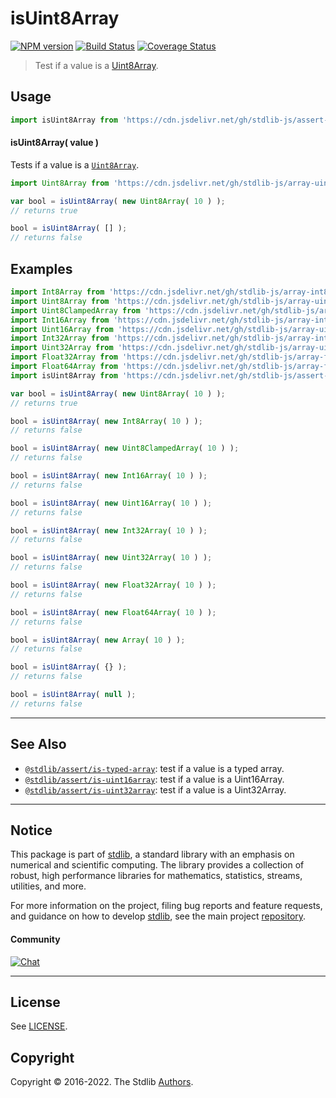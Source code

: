 <!--

@license Apache-2.0

Copyright (c) 2018 The Stdlib Authors.

Licensed under the Apache License, Version 2.0 (the "License");
you may not use this file except in compliance with the License.
You may obtain a copy of the License at

   http://www.apache.org/licenses/LICENSE-2.0

Unless required by applicable law or agreed to in writing, software
distributed under the License is distributed on an "AS IS" BASIS,
WITHOUT WARRANTIES OR CONDITIONS OF ANY KIND, either express or implied.
See the License for the specific language governing permissions and
limitations under the License.

-->

# isUint8Array

[![NPM version][npm-image]][npm-url] [![Build Status][test-image]][test-url] [![Coverage Status][coverage-image]][coverage-url] <!-- [![dependencies][dependencies-image]][dependencies-url] -->

> Test if a value is a [Uint8Array][mdn-uint8array].



<section class="usage">

## Usage

```javascript
import isUint8Array from 'https://cdn.jsdelivr.net/gh/stdlib-js/assert-is-uint8array@deno/mod.js';
```

#### isUint8Array( value )

Tests if a value is a [`Uint8Array`][mdn-uint8array].

```javascript
import Uint8Array from 'https://cdn.jsdelivr.net/gh/stdlib-js/array-uint8@deno/mod.js';

var bool = isUint8Array( new Uint8Array( 10 ) );
// returns true

bool = isUint8Array( [] );
// returns false
```

</section>

<!-- /.usage -->

<section class="examples">

## Examples

<!-- eslint no-undef: "error" -->

```javascript
import Int8Array from 'https://cdn.jsdelivr.net/gh/stdlib-js/array-int8@deno/mod.js';
import Uint8Array from 'https://cdn.jsdelivr.net/gh/stdlib-js/array-uint8@deno/mod.js';
import Uint8ClampedArray from 'https://cdn.jsdelivr.net/gh/stdlib-js/array-uint8c@deno/mod.js';
import Int16Array from 'https://cdn.jsdelivr.net/gh/stdlib-js/array-int16@deno/mod.js';
import Uint16Array from 'https://cdn.jsdelivr.net/gh/stdlib-js/array-uint16@deno/mod.js';
import Int32Array from 'https://cdn.jsdelivr.net/gh/stdlib-js/array-int32@deno/mod.js';
import Uint32Array from 'https://cdn.jsdelivr.net/gh/stdlib-js/array-uint32@deno/mod.js';
import Float32Array from 'https://cdn.jsdelivr.net/gh/stdlib-js/array-float32@deno/mod.js';
import Float64Array from 'https://cdn.jsdelivr.net/gh/stdlib-js/array-float64@deno/mod.js';
import isUint8Array from 'https://cdn.jsdelivr.net/gh/stdlib-js/assert-is-uint8array@deno/mod.js';

var bool = isUint8Array( new Uint8Array( 10 ) );
// returns true

bool = isUint8Array( new Int8Array( 10 ) );
// returns false

bool = isUint8Array( new Uint8ClampedArray( 10 ) );
// returns false

bool = isUint8Array( new Int16Array( 10 ) );
// returns false

bool = isUint8Array( new Uint16Array( 10 ) );
// returns false

bool = isUint8Array( new Int32Array( 10 ) );
// returns false

bool = isUint8Array( new Uint32Array( 10 ) );
// returns false

bool = isUint8Array( new Float32Array( 10 ) );
// returns false

bool = isUint8Array( new Float64Array( 10 ) );
// returns false

bool = isUint8Array( new Array( 10 ) );
// returns false

bool = isUint8Array( {} );
// returns false

bool = isUint8Array( null );
// returns false
```

</section>

<!-- /.examples -->

<!-- Section for related `stdlib` packages. Do not manually edit this section, as it is automatically populated. -->

<section class="related">

* * *

## See Also

-   <span class="package-name">[`@stdlib/assert/is-typed-array`][@stdlib/assert/is-typed-array]</span><span class="delimiter">: </span><span class="description">test if a value is a typed array.</span>
-   <span class="package-name">[`@stdlib/assert/is-uint16array`][@stdlib/assert/is-uint16array]</span><span class="delimiter">: </span><span class="description">test if a value is a Uint16Array.</span>
-   <span class="package-name">[`@stdlib/assert/is-uint32array`][@stdlib/assert/is-uint32array]</span><span class="delimiter">: </span><span class="description">test if a value is a Uint32Array.</span>

</section>

<!-- /.related -->

<!-- Section for all links. Make sure to keep an empty line after the `section` element and another before the `/section` close. -->


<section class="main-repo" >

* * *

## Notice

This package is part of [stdlib][stdlib], a standard library with an emphasis on numerical and scientific computing. The library provides a collection of robust, high performance libraries for mathematics, statistics, streams, utilities, and more.

For more information on the project, filing bug reports and feature requests, and guidance on how to develop [stdlib][stdlib], see the main project [repository][stdlib].

#### Community

[![Chat][chat-image]][chat-url]

---

## License

See [LICENSE][stdlib-license].


## Copyright

Copyright &copy; 2016-2022. The Stdlib [Authors][stdlib-authors].

</section>

<!-- /.stdlib -->

<!-- Section for all links. Make sure to keep an empty line after the `section` element and another before the `/section` close. -->

<section class="links">

[npm-image]: http://img.shields.io/npm/v/@stdlib/assert-is-uint8array.svg
[npm-url]: https://npmjs.org/package/@stdlib/assert-is-uint8array

[test-image]: https://github.com/stdlib-js/assert-is-uint8array/actions/workflows/test.yml/badge.svg?branch=main
[test-url]: https://github.com/stdlib-js/assert-is-uint8array/actions/workflows/test.yml?query=branch:main

[coverage-image]: https://img.shields.io/codecov/c/github/stdlib-js/assert-is-uint8array/main.svg
[coverage-url]: https://codecov.io/github/stdlib-js/assert-is-uint8array?branch=main

<!--

[dependencies-image]: https://img.shields.io/david/stdlib-js/assert-is-uint8array.svg
[dependencies-url]: https://david-dm.org/stdlib-js/assert-is-uint8array/main

-->

[chat-image]: https://img.shields.io/gitter/room/stdlib-js/stdlib.svg
[chat-url]: https://gitter.im/stdlib-js/stdlib/

[stdlib]: https://github.com/stdlib-js/stdlib

[stdlib-authors]: https://github.com/stdlib-js/stdlib/graphs/contributors

[umd]: https://github.com/umdjs/umd
[es-module]: https://developer.mozilla.org/en-US/docs/Web/JavaScript/Guide/Modules

[deno-url]: https://github.com/stdlib-js/assert-is-uint8array/tree/deno
[umd-url]: https://github.com/stdlib-js/assert-is-uint8array/tree/umd
[esm-url]: https://github.com/stdlib-js/assert-is-uint8array/tree/esm
[branches-url]: https://github.com/stdlib-js/assert-is-uint8array/blob/main/branches.md

[stdlib-license]: https://raw.githubusercontent.com/stdlib-js/assert-is-uint8array/main/LICENSE

[mdn-uint8array]: https://developer.mozilla.org/en-US/docs/Web/JavaScript/Reference/Global_Objects/Uint8Array

<!-- <related-links> -->

[@stdlib/assert/is-typed-array]: https://github.com/stdlib-js/assert-is-typed-array/tree/deno

[@stdlib/assert/is-uint16array]: https://github.com/stdlib-js/assert-is-uint16array/tree/deno

[@stdlib/assert/is-uint32array]: https://github.com/stdlib-js/assert-is-uint32array/tree/deno

<!-- </related-links> -->

</section>

<!-- /.links -->
